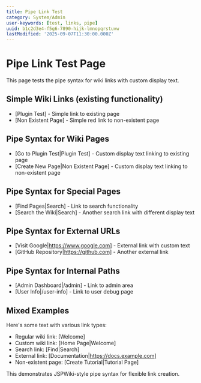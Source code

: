 ```yaml
---
title: Pipe Link Test
category: System/Admin
user-keywords: [test, links, pipe]
uuid: b1c2d3e4-f5g6-7890-hijk-lmnopqrstuvw
lastModified: '2025-09-07T11:30:00.000Z'
---
```


# Pipe Link Test Page

This page tests the pipe syntax for wiki links with custom display text.

## Simple Wiki Links (existing functionality)
* [Plugin Test] - Simple link to existing page
* [Non Existent Page] - Simple red link to non-existent page

## Pipe Syntax for Wiki Pages
* [Go to Plugin Test|Plugin Test] - Custom display text linking to existing page
* [Create New Page|Non Existent Page] - Custom display text linking to non-existent page

## Pipe Syntax for Special Pages
* [Find Pages|Search] - Link to search functionality
* [Search the Wiki|Search] - Another search link with different display text

## Pipe Syntax for External URLs
* [Visit Google|https://www.google.com] - External link with custom text
* [GitHub Repository|https://github.com] - Another external link

## Pipe Syntax for Internal Paths
* [Admin Dashboard|/admin] - Link to admin area
* [User Info|/user-info] - Link to user debug page

## Mixed Examples
Here's some text with various link types:
- Regular wiki link: [Welcome]
- Custom wiki link: [Home Page|Welcome] 
- Search link: [Find|Search]
- External link: [Documentation|https://docs.example.com]
- Non-existent page: [Create Tutorial|Tutorial Page]

This demonstrates JSPWiki-style pipe syntax for flexible link creation.
